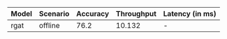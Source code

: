 | Model   | Scenario   |   Accuracy |   Throughput | Latency (in ms)   |
|---------|------------|------------|--------------|-------------------|
| rgat    | offline    |       76.2 |       10.132 | -                 |